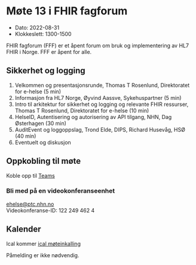 # Møte 13 i FHIR fagforum

* Dato: 2022-08-31
* Klokkeslett: 1300-1500

FHIR fagforum (FFF) er et åpent forum om bruk og implementering av HL7 FHIR i Norge. FFF er åpent for alle.

## Sikkerhet og logging

1. Velkommen og presentasjonsrunde, Thomas T Rosenlund, Direktoratet for e-helse (5 min)
1. Informasjon fra HL7 Norge, Øyvind Aassve, Sykehuspartner (5 min)
1. Intro til arkitektur for sikkerhet og logging og relevante FHIR ressurser, Thomas T Rosenlund, Direktoratet for e-helse (10 min)
2. HelseID, Autentisering og autorisering av API tilgang, NHN, Dag Østerhagen (30 min)
3. AuditEvent og loggoppslag, Trond Elde, DIPS, Richard Husevåg, HSØ (40 min)
4. Eventuelt og diskusjon

## Oppkobling til møte

Koble opp til [Teams](https://teams.microsoft.com/l/meetup-join/19%3ameeting_MWEyZjU1ZGEtOTNmNy00OWUyLTg5NTQtNmQwZDFiZDcyOGQy%40thread.v2/0?context=%7b%22Tid%22%3a%221f8fc8cc-99b4-410a-95fa-286dd143b04d%22%2c%22Oid%22%3a%22a216d89f-4166-4e08-9907-183e70a2a420%22%7d)

### Bli med på en videokonferanseenhet

ehelse@ptc.nhn.no  
Videokonferanse-ID: 122 249 462 4

## Kalender

Ical kommer
[ical møteinkalling](ical/FHIR%20fagforum%20%2313.ics)

Påmelding er ikke nødvendig.
